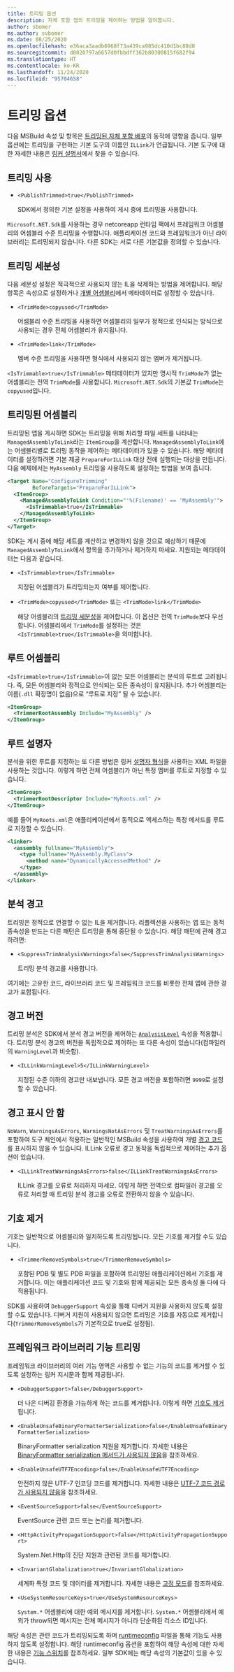 ```yaml
---
title: 트리밍 옵션
description: 자체 포함 앱의 트리밍을 제어하는 방법을 알아봅니다.
author: sbomer
ms.author: svbomer
ms.date: 08/25/2020
ms.openlocfilehash: e36aca3aadb6968f73a439ca985dc410d1bc88d8
ms.sourcegitcommit: d8020797a6657d0fbbdff362b80300815f682f94
ms.translationtype: HT
ms.contentlocale: ko-KR
ms.lasthandoff: 11/24/2020
ms.locfileid: "95704658"
---
```

# <a name="trimming-options"></a>트리밍 옵션

다음 MSBuild 속성 및 항목은 [트리밍된 자체 포함 배포](trim-self-contained.md)의 동작에 영향을 줍니다. 일부 옵션에는 트리밍을 구현하는 기본 도구의 이름인 `ILLink`가 언급됩니다. 기본 도구에 대한 자세한 내용은 [링커 설명서](https://github.com/mono/linker/tree/master/docs)에서 찾을 수 있습니다.

## <a name="enable-trimming"></a>트리밍 사용

- `<PublishTrimmed>true</PublishTrimmed>`

   SDK에서 정의한 기본 설정을 사용하여 게시 중에 트리밍을 사용합니다.

`Microsoft.NET.Sdk`를 사용하는 경우 netcoreapp 런타임 팩에서 프레임워크 어셈블리의 어셈블리 수준 트리밍을 수행합니다. 애플리케이션 코드와 프레임워크가 아닌 라이브러리는 트리밍되지 않습니다. 다른 SDK는 서로 다른 기본값을 정의할 수 있습니다.

## <a name="trimming-granularity"></a>트리밍 세분성

다음 세분성 설정은 적극적으로 사용되지 않는 IL을 삭제하는 방법을 제어합니다. 해당 항목은 속성으로 설정하거나 [개별 어셈블리](#trimmed-assemblies)에서 메타데이터로 설정할 수 있습니다.

- `<TrimMode>copyused</TrimMode>`

   어셈블리 수준 트리밍을 사용하면 어셈블리의 일부가 정적으로 인식되는 방식으로 사용되는 경우 전체 어셈블리가 유지됩니다.

- `<TrimMode>link</TrimMode>`

    멤버 수준 트리밍을 사용하면 형식에서 사용되지 않는 멤버가 제거됩니다.

`<IsTrimmable>true</IsTrimmable>` 메타데이터가 있지만 명시적 `TrimMode`가 없는 어셈블리는 전역 `TrimMode`를 사용합니다. `Microsoft.NET.Sdk`의 기본값 `TrimMode`는 `copyused`입니다.

## <a name="trimmed-assemblies"></a>트리밍된 어셈블리

트리밍된 앱을 게시하면 SDK는 트리밍을 위해 처리할 파일 세트를 나타내는 `ManagedAssemblyToLink`라는 `ItemGroup`을 계산합니다. `ManagedAssemblyToLink`에는 어셈블리별로 트리밍 동작을 제어하는 메타데이터가 있을 수 있습니다. 해당 메타데이터를 설정하려면 기본 제공 `PrepareForILLink` 대상 전에 실행되는 대상을 만듭니다. 다음 예제에서는 `MyAssembly` 트리밍을 사용하도록 설정하는 방법을 보여 줍니다.

```xml
<Target Name="ConfigureTrimming"
        BeforeTargets="PrepareForILLink">
  <ItemGroup>
    <ManagedAssemblyToLink Condition="'%(Filename)' == 'MyAssembly'">
      <IsTrimmable>true</IsTrimmable>
    </ManagedAssemblyToLink>
  </ItemGroup>
</Target>
```

SDK는 게시 중에 해당 세트를 계산하고 변경하지 않을 것으로 예상하기 때문에 `ManagedAssemblyToLink`에서 항목을 추가하거나 제거하지 마세요. 지원되는 메타데이터는 다음과 같습니다.

- `<IsTrimmable>true</IsTrimmable>`

  지정된 어셈블리가 트리밍되는지 여부를 제어합니다.

- `<TrimMode>copyused</TrimMode>` 또는 `<TrimMode>link</TrimMode>`

  해당 어셈블리의 [트리밍 세분성](#trimming-granularity)을 제어합니다. 이 옵션은 전역 `TrimMode`보다 우선합니다. 어셈블리에서 `TrimMode`를 설정하는 것은 `<IsTrimmable>true</IsTrimmable>`을 의미합니다.

## <a name="root-assemblies"></a>루트 어셈블리

`<IsTrimmable>true</IsTrimmable>`이 없는 모든 어셈블리는 분석의 루트로 고려됩니다. 즉, 모든 어셈블리와 정적으로 인식되는 모든 종속성이 유지됩니다. 추가 어셈블리는 이름(`.dll` 확장명이 없음)으로 “루트로 지정” 될 수 있습니다.

```xml
<ItemGroup>
  <TrimmerRootAssembly Include="MyAssembly" />
</ItemGroup>
```

## <a name="root-descriptors"></a>루트 설명자

분석을 위한 루트를 지정하는 또 다른 방법은 링커 [설명자 형식](https://github.com/mono/linker/blob/master/docs/data-formats.md#descriptor-format)을 사용하는 XML 파일을 사용하는 것입니다. 이렇게 하면 전체 어셈블리가 아닌 특정 멤버를 루트로 지정할 수 있습니다.

```xml
<ItemGroup>
  <TrimmerRootDescriptor Include="MyRoots.xml" />
</ItemGroup>
```

예를 들어 `MyRoots.xml`은 애플리케이션에서 동적으로 액세스하는 특정 메서드를 루트로 지정할 수 있습니다.

```xml
<linker>
  <assembly fullname="MyAssembly">
    <type fullname="MyAssembly.MyClass">
      <method name="DynamicallyAccessedMethod" />
    </type>
  </assembly>
</linker>
```

## <a name="analysis-warnings"></a>분석 경고

트리밍은 정적으로 연결할 수 없는 IL을 제거합니다. 리플렉션을 사용하는 앱 또는 동적 종속성을 만드는 다른 패턴은 트리밍을 통해 중단될 수 있습니다. 해당 패턴에 관해 경고하려면:

- `<SuppressTrimAnalysisWarnings>false</SuppressTrimAnalysisWarnings>`

    트리밍 분석 경고를 사용합니다.

여기에는 고유한 코드, 라이브러리 코드 및 프레임워크 코드를 비롯한 전체 앱에 관한 경고가 포함됩니다.

## <a name="warning-versions"></a>경고 버전

트리밍 분석은 SDK에서 분석 경고 버전을 제어하는 [`AnalysisLevel`](../project-sdk/msbuild-props.md#analysislevel) 속성을 적용합니다. 트리밍 분석 경고의 버전을 독립적으로 제어하는 또 다른 속성이 있습니다(컴파일러의 `WarningLevel`과 비슷함).

- `<ILLinkWarningLevel>5</ILLinkWarningLevel>`

    지정된 수준 이하의 경고만 내보냅니다. 모든 경고 버전을 포함하려면 `9999`로 설정할 수 있습니다.

## <a name="suppressing-warnings"></a>경고 표시 안 함

`NoWarn`, `WarningsAsErrors`, `WarningsNotAsErrors` 및 `TreatWarningsAsErrors`를 포함하여 도구 체인에서 적용하는 일반적인 MSBuild 속성을 사용하여 개별 [경고 코드](https://github.com/mono/linker/blob/master/docs/error-codes.md#warning-codes)를 표시하지 않을 수 있습니다. ILLink 오류로 경고 동작을 독립적으로 제어하는 추가 옵션이 있습니다.

- `<ILLinkTreatWarningsAsErrors>false</ILLinkTreatWarningsAsErrors>`

    ILLink 경고를 오류로 처리하지 마세요. 이렇게 하면 전역으로 컴파일러 경고를 오류로 처리할 때 트리밍 분석 경고를 오류로 전환하지 않을 수 있습니다.

## <a name="removing-symbols"></a>기호 제거

기호는 일반적으로 어셈블리와 일치하도록 트리밍됩니다. 모든 기호를 제거할 수도 있습니다.

- `<TrimmerRemoveSymbols>true</TrimmerRemoveSymbols>`

    포함된 PDB 및 별도 PDB 파일을 포함하여 트리밍된 애플리케이션에서 기호를 제거합니다. 이는 애플리케이션 코드 및 기호와 함께 제공되는 모든 종속성 둘 다에 다 적용됩니다.

SDK를 사용하여 `DebuggerSupport` 속성을 통해 디버거 지원을 사용하지 않도록 설정할 수도 있습니다. 디버거 지원이 사용되지 않으면 트리밍은 기호를 자동으로 제거합니다(`TrimmerRemoveSymbols`가 기본적으로 true로 설정됨).

## <a name="trimming-framework-library-features"></a>프레임워크 라이브러리 기능 트리밍

프레임워크 라이브러리의 여러 기능 영역은 사용할 수 없는 기능의 코드를 제거할 수 있도록 설정하는 링커 지시문과 함께 제공됩니다.

- `<DebuggerSupport>false</DebuggerSupport>`

    더 나은 디버깅 환경을 가능하게 하는 코드를 제거합니다. 이렇게 하면 [기호도 제거](#removing-symbols)됩니다.

- `<EnableUnsafeBinaryFormatterSerialization>false</EnableUnsafeBinaryFormatterSerialization>`

    BinaryFormatter serialization 지원을 제거합니다. 자세한 내용은 [BinaryFormatter serialization 메서드가 사용되지 않음](../compatibility/core-libraries/5.0/binaryformatter-serialization-obsolete.md)을 참조하세요.

- `<EnableUnsafeUTF7Encoding>false</EnableUnsafeUTF7Encoding>`

    안전하지 않은 UTF-7 인코딩 코드를 제거합니다. 자세한 내용은 [UTF-7 코드 경로가 사용되지 않음](../compatibility/core-libraries/5.0/utf-7-code-paths-obsolete.md)을 참조하세요.

- `<EventSourceSupport>false</EventSourceSupport>`

    EventSource 관련 코드 또는 논리를 제거합니다.

- `<HttpActivityPropagationSupport>false</HttpActivityPropagationSupport>`

    System.Net.Http의 진단 지원과 관련된 코드를 제거합니다.

- `<InvariantGlobalization>true</InvariantGlobalization>`

    세계화 특정 코드 및 데이터를 제거합니다. 자세한 내용은 [고정 모드](../run-time-config/globalization.md#invariant-mode)를 참조하세요.

- `<UseSystemResourceKeys>true</UseSystemResourceKeys>`

    `System.*` 어셈블리에 대한 예외 메시지를 제거합니다. `System.*` 어셈블리에서 예외가 throw되면 메시지는 전체 메시지가 아니라 단순화된 리소스 ID입니다.

 해당 속성은 관련 코드가 트리밍되도록 하며 [runtimeconfig](../run-time-config/index.md) 파일을 통해 기능도 사용하지 않도록 설정합니다. 해당 runtimeconfig 옵션을 포함하여 해당 속성에 대한 자세한 내용은 [기능 스위치](https://github.com/dotnet/runtime/blob/master/docs/workflow/trimming/feature-switches.md)를 참조하세요. 일부 SDK에는 해당 속성의 기본값이 있을 수 있습니다.
